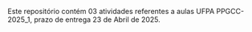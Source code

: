 Este repositório contém 03 atividades referentes a aulas UFPA PPGCC-2025_1, prazo de entrega 23 de Abril de 2025.
